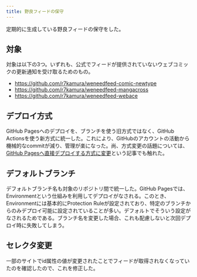 ```yaml
---
title: 野良フィードの保守
---
```


定期的に生成している野良フィードの保守をした。

## 対象

対象は以下の3つ。いずれも、公式でフィードが提供されていないウェブコミックの更新通知を受け取るためのもの。

- <https://github.com/r7kamura/weneedfeed-comic-newtype>
- <https://github.com/r7kamura/weneedfeed-mangacross>
- <https://github.com/r7kamura/weneedfeed-webace>

## デプロイ方式

GitHub Pagesへのデプロイを、ブランチを使う旧方式ではなく、GitHub Actionsを使う新方式に統一した。これにより、GitHubのアカウントの活動から機械的なcommitが減り、管理が楽になった。尚、方式変更の話題については、[GitHub Pagesへ直接デプロイする方式に変更](https://r7kamura.com/articles/2023-05-27-github-pages-deploy-direct)という記事でも触れた。

## デフォルトブランチ

デフォルトブランチ名も対象のリポジトリ間で統一した。GitHub Pagesでは、Environmentという仕組みを利用してデプロイがなされる。このとき、Environmentには基本的にProtection Ruleが設定されており、特定のブランチからのみデプロイ可能に設定されていることが多い。デフォルトでそういう設定がなされるためである。ブランチ名を変更した場合、これも配慮しないと次回デプロイ時に失敗してしまう。

## セレクタ変更

一部のサイトでid属性の値が変更されたことでフィードが取得されなくなっていたのを確認したので、これを修正した。
